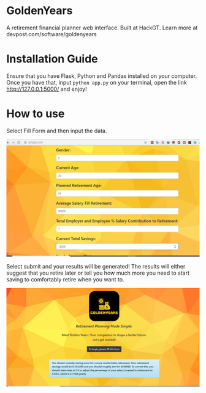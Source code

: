 # GoldenYears
A retirement financial planner web interface. Built at HackGT. Learn more at devpost.com/software/goldenyears

# Installation Guide
Ensure that you have Flask, Python and Pandas installed on your computer.
Once you have that, input ` python app.py ` on your terminal, open the link http://127.0.0.1:5000/ and enjoy! 

# How to use
Select Fill Form and then input the data.

![Form](https://github.com/ngvora/GoldenYears/blob/master/form.png)

Select submit and your results will be generated! The results will either suggest that you retire later or tell you how much more you need to start saving to comfortably retire when you want to.

![Results](https://github.com/ngvora/GoldenYears/blob/master/results.png)

